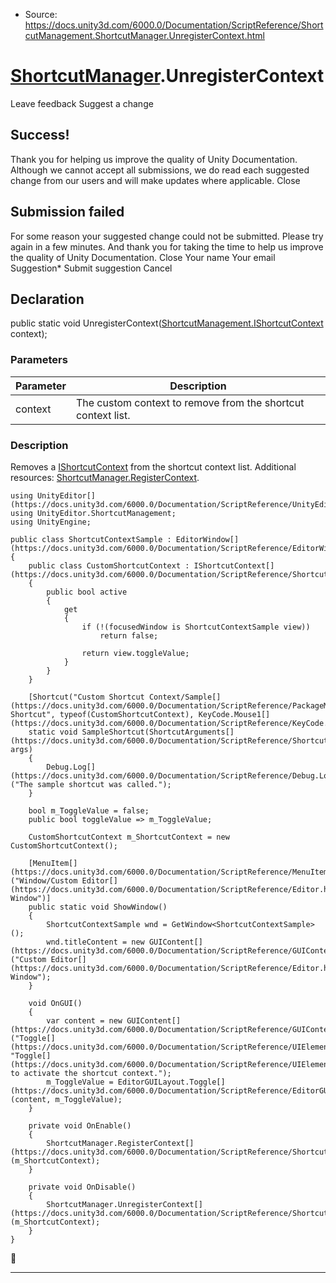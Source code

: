 * Source: https://docs.unity3d.com/6000.0/Documentation/ScriptReference/ShortcutManagement.ShortcutManager.UnregisterContext.html

#  [ShortcutManager](https://docs.unity3d.com/6000.0/Documentation/ScriptReference/ShortcutManagement.ShortcutManager.html).UnregisterContext
Leave feedback
Suggest a change
## Success!
Thank you for helping us improve the quality of Unity Documentation. Although we cannot accept all submissions, we do read each suggested change from our users and will make updates where applicable.
Close
## Submission failed
For some reason your suggested change could not be submitted. Please <a>try again</a> in a few minutes. And thank you for taking the time to help us improve the quality of Unity Documentation.
Close
Your name Your email Suggestion* Submit suggestion
Cancel
## Declaration
public static void UnregisterContext([ShortcutManagement.IShortcutContext](https://docs.unity3d.com/6000.0/Documentation/ScriptReference/ShortcutManagement.IShortcutContext.html) context); 
### Parameters
Parameter | Description  
---|---  
context | The custom context to remove from the shortcut context list.  
### Description
Removes a [IShortcutContext](https://docs.unity3d.com/6000.0/Documentation/ScriptReference/ShortcutManagement.IShortcutContext.html) from the shortcut context list.
Additional resources: [ShortcutManager.RegisterContext](https://docs.unity3d.com/6000.0/Documentation/ScriptReference/ShortcutManagement.ShortcutManager.RegisterContext.html).
```
using UnityEditor[](https://docs.unity3d.com/6000.0/Documentation/ScriptReference/UnityEditor.html);
using UnityEditor.ShortcutManagement;
using UnityEngine;

public class ShortcutContextSample : EditorWindow[](https://docs.unity3d.com/6000.0/Documentation/ScriptReference/EditorWindow.html)
{
    public class CustomShortcutContext : IShortcutContext[](https://docs.unity3d.com/6000.0/Documentation/ScriptReference/ShortcutManagement.IShortcutContext.html)
    {
        public bool active
        {
            get
            {
                if (!(focusedWindow is ShortcutContextSample view))
                    return false;

                return view.toggleValue;
            }
        }
    }

    [Shortcut("Custom Shortcut Context/Sample[](https://docs.unity3d.com/6000.0/Documentation/ScriptReference/PackageManager.UI.Sample.html) Shortcut", typeof(CustomShortcutContext), KeyCode.Mouse1[](https://docs.unity3d.com/6000.0/Documentation/ScriptReference/KeyCode.Mouse1.html))]
    static void SampleShortcut(ShortcutArguments[](https://docs.unity3d.com/6000.0/Documentation/ScriptReference/ShortcutManagement.ShortcutArguments.html) args)
    {
        Debug.Log[](https://docs.unity3d.com/6000.0/Documentation/ScriptReference/Debug.Log.html)("The sample shortcut was called.");
    }

    bool m_ToggleValue = false;
    public bool toggleValue => m_ToggleValue;

    CustomShortcutContext m_ShortcutContext = new CustomShortcutContext();

    [MenuItem[](https://docs.unity3d.com/6000.0/Documentation/ScriptReference/MenuItem.html)("Window/Custom Editor[](https://docs.unity3d.com/6000.0/Documentation/ScriptReference/Editor.html) Window")]
    public static void ShowWindow()
    {
        ShortcutContextSample wnd = GetWindow<ShortcutContextSample>();
        wnd.titleContent = new GUIContent[](https://docs.unity3d.com/6000.0/Documentation/ScriptReference/GUIContent.html)("Custom Editor[](https://docs.unity3d.com/6000.0/Documentation/ScriptReference/Editor.html) Window");
    }

    void OnGUI()
    {
        var content = new GUIContent[](https://docs.unity3d.com/6000.0/Documentation/ScriptReference/GUIContent.html)("Toggle[](https://docs.unity3d.com/6000.0/Documentation/ScriptReference/UIElements.Toggle.html)", "Toggle[](https://docs.unity3d.com/6000.0/Documentation/ScriptReference/UIElements.Toggle.html) to activate the shortcut context.");
        m_ToggleValue = EditorGUILayout.Toggle[](https://docs.unity3d.com/6000.0/Documentation/ScriptReference/EditorGUILayout.Toggle.html)(content, m_ToggleValue);
    }

    private void OnEnable()
    {
        ShortcutManager.RegisterContext[](https://docs.unity3d.com/6000.0/Documentation/ScriptReference/ShortcutManagement.ShortcutManager.RegisterContext.html)(m_ShortcutContext);
    }

    private void OnDisable()
    {
        ShortcutManager.UnregisterContext[](https://docs.unity3d.com/6000.0/Documentation/ScriptReference/ShortcutManagement.ShortcutManager.UnregisterContext.html)(m_ShortcutContext);
    }
}

```

* * *
